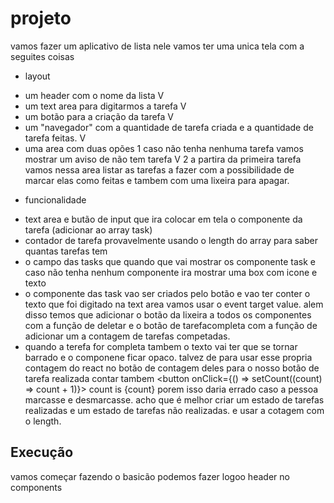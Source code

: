 # projeto
vamos fazer um aplicativo de lista nele vamos ter uma unica tela com a seguites coisas
* layout
- um header com o nome da lista V
- um text area para digitarmos a tarefa V
- um botão para a criação da tarefa V
- um "navegador" com a quantidade de tarefa criada e a quantidade de tarefa feitas. V
- uma area com duas opões
    1 caso não tenha nenhuma tarefa vamos mostrar um aviso de não tem tarefa V
    2 a partira da primeira tarefa vamos nessa area listar as tarefas a fazer com a possibilidade de marcar elas como feitas e tambem com uma lixeira para apagar.
* funcionalidade
- text area e butão de input que ira colocar em tela o componente da tarefa (adicionar ao array task)
- contador de tarefa provavelmente usando o length do array para saber quantas tarefas tem
- o campo das tasks que quando que vai mostrar os componente task e caso não tenha nenhum componente ira mostrar uma box com icone e texto
- o componente das task vao ser criados pelo botão e vao ter conter o texto que foi digitado na text area vamos usar o event target value. alem disso temos que adicionar o botão da lixeira a todos os componentes com a função de deletar e o botão de tarefacompleta com a função de adicionar um a contagem de tarefas competadas.
- quando a terefa for completa tambem o texto vai ter que se tornar barrado e o componene ficar opaco.
talvez de para usar esse propria contagem do react no botão de contagem deles para o nosso botão de tarefa realizada contar tambem
  <button onClick={() => setCount((count) => count + 1)}>
          count is {count}
        </button>
    porem isso daria errado caso a pessoa marcasse e desmarcasse. acho que é melhor criar um estado de tarefas realizadas e um estado de tarefas não realizadas. e usar a cotagem com o length.

## Execução
vamos começar fazendo o basicão podemos fazer logoo header no components 
